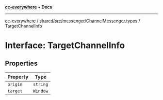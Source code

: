 [**cc-everywhere**](../../../../../index.md) • **Docs**

***

[cc-everywhere](../../../../../index.md) / [shared/src/messenger/ChannelMessenger.types](../index.md) / TargetChannelInfo

# Interface: TargetChannelInfo

## Properties

| Property | Type |
| ------ | ------ |
| `origin` | `string` |
| `target` | `Window` |
